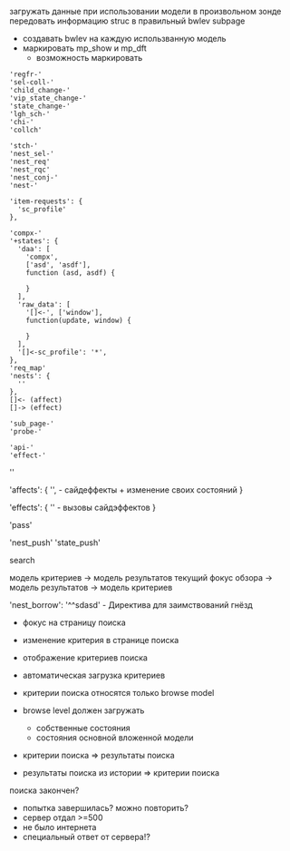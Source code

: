 загружать данные при использовании модели в произвольном зонде
  передовать информацию struc в правильный bwlev subpage
  + создавать bwlev на каждую использванную модель
  + маркировать mp_show и mp_dft
    + возможность маркировать


```
'regfr-'
'sel-coll-'
'child_change-'
'vip_state_change-'
'state_change-'
'lgh_sch-'
'chi-'
'collch'

'stch-'
'nest_sel-'
'nest_req'
'nest_rqc'
'nest_conj-'
'nest-'

'item-requests': {
  'sc_profile'
},

'compx-'
'+states': {
  'daa': [
    'compx',
    ['asd', 'asdf'],
    function (asd, asdf) {

    }
  ],
  'raw_data': [
    '[]<-', ['window'],
    function(update, window) {

    }
  ],
  '[]<-sc_profile': '*',
},
'req_map'
'nests': {
  ''
},
[]<- (affect)
[]-> (effect)

'sub_page-'
'probe-'

'api-'
'effect-'
```


''

'affects': {
  '', - сайдеффекты + изменение своих состояний
}

'effects': {
  '' - вызовы сайдэффектов
}

'pass'


'nest_push'
'state_push'

search

  модель критериев -> модель результатов
  текущий фокус обзора -> модель результатов ->  модель критериев

'nest_borrow': '^^sdasd' - Директива для заимствований гнёзд

  * фокус на страницу поиска
  * изменение критерия в странице поиска
  * отображение критериев поиска
  * автоматическая загрузка критериев
  * критерии поиска относятся только browse model


  * browse level должен загружать
    * собственные состояния
    * состояния основной вложенной модели

  * критерии поиска => результаты поиска
  * результаты поиска из истории => критерии поиска


поиска закончен?
  - попытка завершилась?
можно повторить?
  - сервер отдал >=500
  - не было интернета
  - специальный ответ от сервера!?
